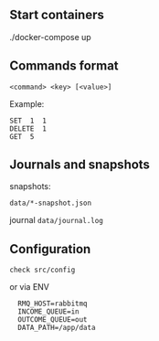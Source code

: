 
## Start containers

./docker-compose up

## Commands format 

   `<command> <key> [<value>]`

Example:

    SET  1  1
    DELETE  1 
    GET  5

## Journals and snapshots 

snapshots:

 `data/*-snapshot.json`

journal 
 `data/journal.log`

## Configuration

   `check src/config`

or via ENV

      RMQ_HOST=rabbitmq
      INCOME_QUEUE=in
      OUTCOME_QUEUE=out
      DATA_PATH=/app/data
